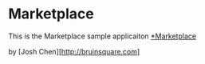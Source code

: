# Marketplace

This is the Marketplace sample applicaiton [*Marketplace](http://onemonthrails.com)

by [Josh Chen][http://bruinsquare.com]